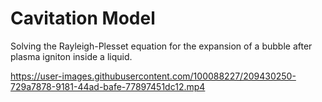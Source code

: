 # Cavitation Model

Solving the Rayleigh-Plesset equation for the expansion of a bubble after plasma igniton inside a liquid.

https://user-images.githubusercontent.com/100088227/209430250-729a7878-9181-44ad-bafe-77897451dc12.mp4

